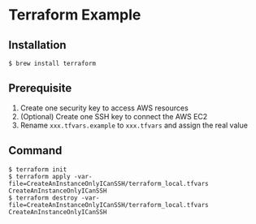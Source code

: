# Terraform Example

## Installation

```shell
$ brew install terraform
```

## Prerequisite

1. Create one security key to access AWS resources
2. (Optional) Create one SSH key to connect the AWS EC2
3. Rename `xxx.tfvars.example` to `xxx.tfvars` and assign the real value

## Command

```
$ terraform init
$ terraform apply -var-file=CreateAnInstanceOnlyICanSSH/terraform_local.tfvars CreateAnInstanceOnlyICanSSH
$ terraform destroy -var-file=CreateAnInstanceOnlyICanSSH/terraform_local.tfvars CreateAnInstanceOnlyICanSSH
```
